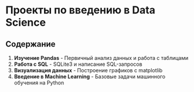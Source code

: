 # Проекты по введению в Data Science

## Содержание

1.  **Изучение Pandas** - Первичный анализ данных и работа с таблицами
2.  **Работа с SQL** - SQLite3 и написание SQL-запросов  
3.  **Визуализация данных** - Построение графиков с matplotlib
4.  **Введение в Machine Learning** - Базовые задачи машинного обучения на Python
